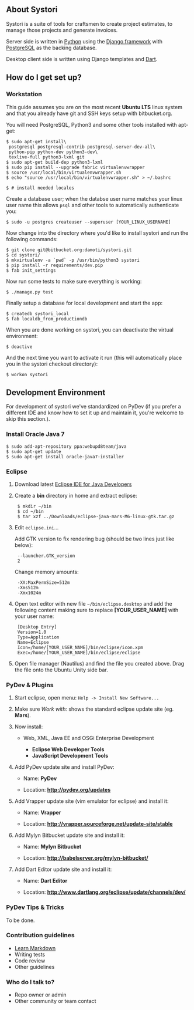 ## About Systori

Systori is a suite of tools for craftsmen to create project estimates, to manage those projects and generate invoices.

Server side is written in [Python](https://www.python.org/) using the [Django framework](https://www.djangoproject.com/) with [PostgreSQL](http://www.postgresql.org/) as the backing database.

Desktop client side is written using Django templates and [Dart](https://www.dartlang.org/).

## How do I get set up?

### Workstation

This guide assumes you are on the most recent **Ubuntu LTS** linux system and that you already have git and SSH keys setup with bitbucket.org.

You will need PostgreSQL, Python3 and some other tools installed with apt-get:

```
$ sudo apt-get install\
 postgresql postgresql-contrib postgresql-server-dev-all\
 python-pip python-dev python3-dev\
 texlive-full python3-lxml git
$ sudo apt-get build-dep python3-lxml
$ sudo pip install --upgrade fabric virtualenvwrapper
$ source /usr/local/bin/virtualenvwrapper.sh
$ echo "source /usr/local/bin/virtualenvwrapper.sh" > ~/.bashrc

$ # install needed locales
```

Create a database user; when the databse user name matches your linux user name this allows `psql` and other tools to automatically authenticate you:

```
$ sudo -u postgres createuser --superuser [YOUR_LINUX_USERNAME]
```

Now change into the directory where you'd like to install systori and run the following commands:

```
$ git clone git@bitbucket.org:damoti/systori.git
$ cd systori/
$ mkvirtualenv -a `pwd` -p /usr/bin/python3 systori
$ pip install -r requirements/dev.pip
$ fab init_settings
```

Now run some tests to make sure everything is working:

```
$ ./manage.py test
```

Finally setup a database for local development and start the app:

```
$ createdb systori_local
$ fab localdb_from_productiondb
```

When you are done working on systori, you can deactivate the virtual environment:

```
$ deactive
```

And the next time you want to activate it run (this will automatically place you in the systori checkout directory):

```
$ workon systori
```


## Development Environment

For development of systori we've standardized on PyDev (if you prefer a different IDE and know how to set it up and maintain it, you're welcome to skip this section.).


### Install Oracle Java 7

```
$ sudo add-apt-repository ppa:webupd8team/java
$ sudo apt-get update
$ sudo apt-get install oracle-java7-installer
```


### Eclipse

1. Download latest [Eclipse IDE for Java Developers](http://www.eclipse.org/downloads/)


1. Create a **bin** directory in home and extract eclipse:


        $ mkdir ~/bin
        $ cd ~/bin
        $ tar xzf ../Downloads/eclipse-java-mars-M6-linux-gtk.tar.gz


1. Edit ```eclipse.ini```...


    Add GTK version to fix rendering bug (should be two lines just like below):


        --launcher.GTK_version
        2


    Change memory amounts:


        -XX:MaxPermSize=512m
        -Xms512m
        -Xmx1024m


1. Open text editor with new file ```~/bin/eclipse.desktop``` and add the following content making sure to replace **[YOUR_USER_NAME]** with your user name:


        [Desktop Entry]
        Version=1.0
        Type=Application
        Name=Eclipse 
        Icon=/home/[YOUR_USER_NAME]/bin/eclipse/icon.xpm
        Exec=/home/[YOUR_USER_NAME]/bin/eclipse/eclipse


1. Open file manager (Nautilus) and find the file you created above. Drag the file onto the Ubuntu Unity side bar.


### PyDev & Plugins

1. Start eclipse, open menu: ```Help -> Install New Software...```

1. Make sure *Work with:* shows the standard eclipse update site (eg. **Mars**).

1. Now install:

    * Web, XML, Java EE and OSGi Enterprise Development

        * **Eclipse Web Developer Tools**
        * **JavaScript Development Tools**

1. Add PyDev update site and install PyDev:

    * Name: **PyDev**

    * Location: **http://pydev.org/updates**

1. Add Vrapper update site (vim emulator for eclipse) and install it:

    * Name: **Vrapper**

    * Location: **http://vrapper.sourceforge.net/update-site/stable**

1. Add Mylyn Bitbucket update site and install it:

    * Name: **Mylyn Bitbucket**

    * Location: **http://babelserver.org/mylyn-bitbucket/**

1. Add Dart Editor update site and install it:

    * Name: **Dart Editor**

    * Location: **http://www.dartlang.org/eclipse/update/channels/dev/**

### PyDev Tips & Tricks

To be done.


### Contribution guidelines ###

* [Learn Markdown](https://bitbucket.org/tutorials/markdowndemo)
* Writing tests
* Code review
* Other guidelines

### Who do I talk to? ###

* Repo owner or admin
* Other community or team contact
